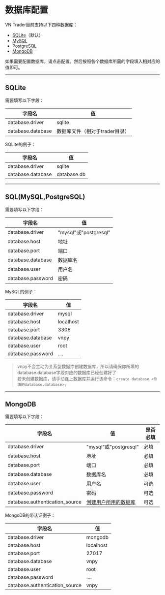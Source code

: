 # 数据库配置

VN Trader目前支持以下四种数据库：  

 * [SQLite](#sqlite)（默认）
 * [MySQL](#sqlmysqlpostgresql)
 * [PostgreSQL](#sqlmysqlpostgresql)
 * [MongoDB](#mongodb)
 
如果需要配置数据库，请点击配置。然后按照各个数据库所需的字段填入相对应的值即可。

---
## SQLite
需要填写以下字段：

  | 字段名            | 值 |
  ---------           |---- |
  database.driver     | sqlite |
  database.database   | 数据库文件（相对于trader目录） |
 
SQLite的例子：

  | 字段名            | 值 |
  ---------           |---- |
  database.driver     | sqlite |
  database.database   | database.db |


---
## SQL(MySQL,PostgreSQL)

需要填写以下字段：

  | 字段名            | 值 |
  ---------           |---- |
  database.driver     | "mysql"或"postgresql" |
  database.host       | 地址 |
  database.port       | 端口 |
  database.database   | 数据库名 |
  database.user       | 用户名 |
  database.password   | 密码 |
 
MySQL的例子：

  | 字段名            | 值 |
  ---------           |----  |
  database.driver     | mysql |
  database.host       | localhost |
  database.port       | 3306 |
  database.database   | vnpy |
  database.user       | root |
  database.password   | .... |

> vnpy不会主动为关系型数据库创建数据库，所以请确保你所填的database.database字段对应的数据库已经创建好了  
> 若未创建数据库，请手动连上数据库并运行该命令：```create database <你填的database.database>;```   

---
## MongoDB

需要填写以下字段：

  | 字段名            | 值 |          是否必填|
  ---------           |---- |  ---|
  database.driver     | "mysql"或"postgresql" | 必填 |
  database.host       | 地址| 必填 |
  database.port       | 端口| 必填 |
  database.database   | 数据库名| 必填 |
  database.user       | 用户名| 可选 |
  database.password   | 密码| 可选 |
  database.authentication_source   | [创建用户所用的数据库][AuthSource]| 可选 |
 
MongoDB的带认证例子：

  | 字段名            | 值 |
  ---------           |----  |
  database.driver     | mongodb |
  database.host       | localhost |
  database.port       | 27017 |
  database.database   | vnpy |
  database.user       | root |
  database.password   | .... |
  database.authentication_source   | vnpy |


[AuthSource]: https://docs.mongodb.com/manual/core/security-users/#user-authentication-database